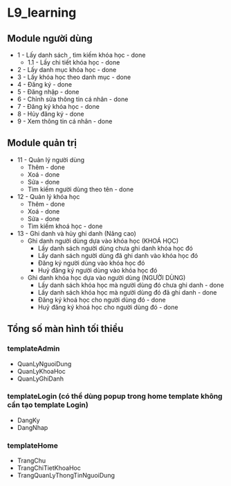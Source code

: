 # L9_learning


## Module người dùng
- 1 - Lấy danh sách , tìm kiếm khóa học - done
   - 1.1 - Lấy chi tiết khóa học - done
- 2 - Lấy danh mục khóa học - done
- 3 - Lấy khóa học theo danh mục - done
- 4 - Đăng ký - done
- 5 - Đăng nhập - done
- 6 - Chỉnh sửa thông tin cá nhân - done
- 7 - Đăng ký khóa học - done
- 8 - Hủy đăng ký - done
- 9 - Xem thông tin cá nhân - done

## Module quản trị
- 11 - Quản lý người dùng
   -  Thêm - done
   -  Xoá - done
   -  Sửa - done
   -  Tìm kiếm người dùng theo tên - done
- 12 - Quản lý khóa học
   -  Thêm - done
   -  Xoá - done
   -  Sửa - done
   -  Tìm kiếm khoá học - done
- 13 - Ghi danh và hủy ghi danh (Nâng cao)
   -  Ghi danh người dùng dựa vào khóa học (KHOÁ HỌC)
      -  Lấy danh sách người dùng chưa ghi danh khóa học đó
      -  Lấy danh sách người dùng đã ghi danh vào khóa học đó
      -  Đăng ký người dùng vào khóa học đó
      -  Huỷ đăng ký người dùng vào khóa học đó
   -  Ghi danh khóa học dựa vào người dùng (NGƯỜI DÙNG)
      -  Lấy danh sách khóa học mà người dùng đó chưa ghi danh - done
      -  Lấy danh sách khóa học mà người dùng đó đã ghi danh - done
      -  Đăng ký khoá học cho người dùng đó - done
      -  Huỷ đăng ký khoá học cho người dùng đó - done


## Tổng số màn hình tối thiểu

### templateAdmin
- QuanLyNguoiDung
- QuanLyKhoaHoc
- QuanLyGhiDanh

### templateLogin (có thể dùng popup trong home template không cần tạo template Login)
- DangKy
- DangNhap

### templateHome
- TrangChu
- TrangChiTietKhoaHoc
- TrangQuanLyThongTinNguoiDung